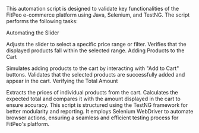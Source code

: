 This automation script is designed to validate key functionalities of the FitPeo e-commerce platform using Java, Selenium, and TestNG. The script performs the following tasks:

Automating the Slider

Adjusts the slider to select a specific price range or filter.
Verifies that the displayed products fall within the selected range.
Adding Products to the Cart

Simulates adding products to the cart by interacting with "Add to Cart" buttons.
Validates that the selected products are successfully added and appear in the cart.
Verifying the Total Amount

Extracts the prices of individual products from the cart.
Calculates the expected total and compares it with the amount displayed in the cart to ensure accuracy.
This script is structured using the TestNG framework for better modularity and reporting. It employs Selenium WebDriver to automate browser actions, ensuring a seamless and efficient testing process for FitPeo's platform.
